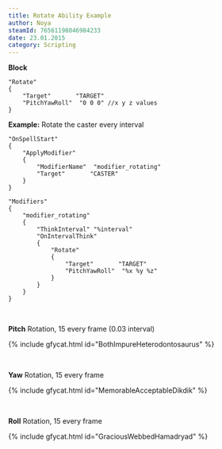 ```yaml
---
title: Rotate Ability Example
author: Noya
steamId: 76561198046984233
date: 23.01.2015
category: Scripting
---
```


**Block**
~~~
"Rotate"
{
    "Target"       "TARGET"
    "PitchYawRoll"	"0 0 0" //x y z values
}
~~~

**Example:** Rotate the caster every interval
~~~
"OnSpellStart"
{
    "ApplyModifier"
    {
        "ModifierName"	"modifier_rotating"
        "Target"       "CASTER"
    }
}

"Modifiers"
{ 
    "modifier_rotating"
    {
        "ThinkInterval" "%interval"	
        "OnIntervalThink"
        {
            "Rotate"
            {
                "Target"       "TARGET"
                "PitchYawRoll"	"%x %y %z"
            }
        }
    }
}
~~~

<br>

**Pitch** Rotation, 15 every frame (0.03 interval)

{% include gfycat.html id="BothImpureHeterodontosaurus" %}

<br>

**Yaw** Rotation, 15 every frame

{% include gfycat.html id="MemorableAcceptableDikdik" %}

<br>

**Roll** Rotation, 15 every frame

{% include gfycat.html id="GraciousWebbedHamadryad" %}

